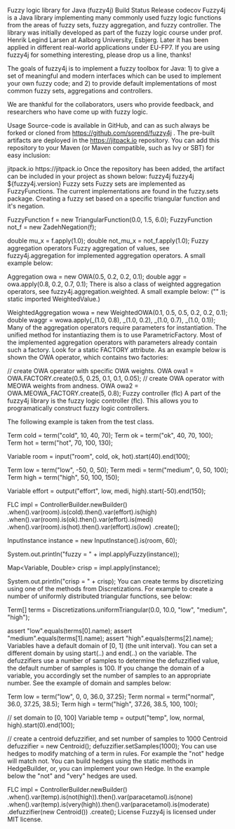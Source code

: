 Fuzzy logic library for Java (fuzzy4j) Build Status Release codecov
Fuzzy4j is a Java library implementing many commonly used fuzzy logic functions from the areas of fuzzy sets, fuzzy aggregation, and fuzzy controller. The library was initially developed as part of the fuzzy logic course under prof. Henrik Legind Larsen at Aalborg University, Esbjerg. Later it has been applied in different real-world applications under EU-FP7. If you are using fuzzy4j for something interesting, please drop us a line, thanks!

The goals of fuzzy4j is to implement a fuzzy toolbox for Java: 1) to give a set of meaningful and modern interfaces which can be used to implement your own fuzzy code; and 2) to provide default implementations of most common fuzzy sets, aggregations and controllers.

We are thankful for the collaborators, users who provide feedback, and researchers who have come up with fuzzy logic.

Usage
Source-code is available in GitHub, and can as such always be forked or cloned from https://github.com/sorend/fuzzy4j . The pre-built artifacts are deployed in the https://jitpack.io repository. You can add this repository to your Maven (or Maven compatible, such as Ivy or SBT) for easy inclusion:

<repository>
    <id>jitpack.io</id>
    <url>https://jitpack.io</url>
</repository>
Once the repository has been added, the artifact can be included in your project as shown below:

<dependency>
    <groupId>fuzzy4j</groupId>
    <artifactId>fuzzy4j</artifactId>
    <version>${fuzzy4j.version}</version>
</dependency>
Fuzzy sets
Fuzzy sets are implemented as FuzzyFunctions. The current implementations are found in the fuzzy.sets package. Creating a fuzzy set based on a specific triangular function and it's negation.

FuzzyFunction f = new TriangularFunction(0.0, 1.5, 6.0);
FuzzyFunction not_f = new ZadehNegation(f);

double mu_x = f.apply(1.0);
double not_mu_x = not_f.apply(1.0);
Fuzzy aggregation operators
Fuzzy aggregation of values, see fuzzy4j.aggregation for implemented aggregation operators. A small example below:

Aggregation owa = new OWA(0.5, 0.2, 0.2, 0.1);
double aggr = owa.apply(0.8, 0.2, 0.7, 0.1);
There is also a class of weighted aggregation operators, see fuzzy4j.aggregation.weighted. A small example below: ("" is static imported WeightedValue.)

WeightedAggregation wowa = new WeightedOWA(0.1, 0.5, 0.5, 0.2, 0.2, 0.1);
double waggr = wowa.apply(_(1.0, 0.8), _(1.0, 0.2), _(1.0, 0.7), _(1.0, 0.1));
Many of the aggregation operators require parameters for instantiation. The unified method for instantiazing them is to use ParametricFactory. Most of the implemented aggregation operators with parameters already contain such a factory. Look for a static FACTORY attribute. As an example below is shown the OWA operator, which contains two factories:

// create OWA operator with specific OWA weights.
OWA owa1 = OWA.FACTORY.create(0.5, 0.25, 0.1, 0.1, 0.05);
// create OWA operator with MEOWA weights from andness.
OWA owa2 = OWA.MEOWA_FACTORY.create(5, 0.8);
Fuzzy controller (flc)
A part of the fuzzy4j library is the fuzzy logic controller (flc). This allows you to programatically construct fuzzy logic controllers.

The following example is taken from the test class.

Term cold = term("cold", 10, 40, 70);
Term ok   = term("ok", 40, 70, 100);
Term hot  = term("hot", 70, 100, 130);

Variable room = input("room", cold, ok, hot).start(40).end(100);

Term low  = term("low", -50, 0, 50);
Term medi = term("medium", 0, 50, 100);
Term high = term("high", 50, 100, 150);

Variable effort = output("effort", low, medi, high).start(-50).end(150);

FLC impl = ControllerBuilder.newBuilder()
        .when().var(room).is(cold).then().var(effort).is(high)
        .when().var(room).is(ok).then().var(effort).is(medi)
        .when().var(room).is(hot).then().var(effort).is(low)
        .create();

InputInstance instance = new InputInstance().is(room, 60);

System.out.println("fuzzy = " + impl.applyFuzzy(instance));

Map<Variable, Double> crisp = impl.apply(instance);

System.out.println("crisp = " + crisp);
You can create terms by discretizing using one of the methods from Discretizations. For example to create a number of uniformly distributed triangular functions, see below:

Term[] terms = Discretizations.uniformTriangular(0.0, 10.0, "low", "medium", "high");

assert "low".equals(terms[0].name);
assert "medium".equals(terms[1].name);
assert "high".equals(terms[2].name);
Variables have a default domain of [0, 1] (the unit interval). You can set a different domain by using start(..) and end(..) on the variable. The defuzzifiers use a number of samples to determine the defuzzified value, the default number of samples is 100. If you change the domain of a variable, you accordingly set the number of samples to an appropriate number. See the example of domain and samples below:

Term low    = term("low", 0, 0, 36.0, 37.25);
Term normal = term("normal", 36.0, 37.25, 38.5);
Term high   = term("high", 37.26, 38.5, 100, 100);

// set domain to [0, 100]
Variable temp = output("temp", low, normal, high).start(0).end(100);

// create a centroid defuzzifier, and set number of samples to 1000
Centroid defuzzifier = new Centroid();
defuzzifier.setSamples(1000);
You can use hedges to modify matching of a term in rules. For example the "not" hedge will match not. You can build hedges using the static methods in HedgeBuilder, or, you can implement your own Hedge. In the example below the "not" and "very" hedges are used.

FLC impl = ControllerBuilder.newBuilder()
        .when().var(temp).is(not(high)).then().var(paracetamol).is(none)
        .when().var(temp).is(very(high)).then().var(paracetamol).is(moderate)
        .defuzzifier(new Centroid())
        .create();
License
Fuzzy4j is licensed under MIT license.
